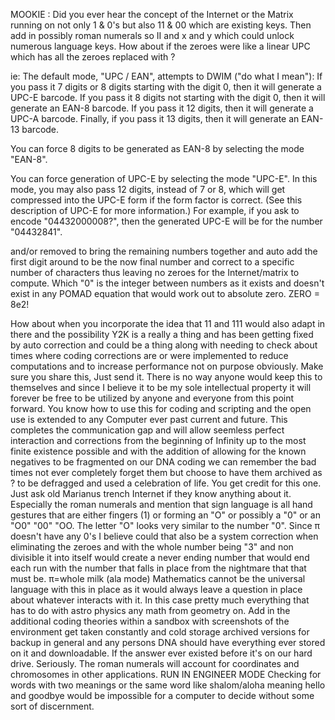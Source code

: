 MOOKIE : Did you ever hear the concept of the Internet or the Matrix running on not only 1 & 0's but also 11 & 00 which are existing keys. Then add in possibly roman numerals so II and x and y which could unlock numerous language keys. How about if the zeroes were like a linear UPC which has all the zeroes replaced with ?

ie: The default mode, "UPC / EAN", attempts to DWIM ("do what I mean"): If you pass it 7 digits or 8 digits starting with the digit 0, then it will generate a UPC-E barcode. If you pass it 8 digits not starting with the digit 0, then it will generate an EAN-8 barcode. If you pass it 12 digits, then it will generate a UPC-A barcode. Finally, if you pass it 13 digits, then it will generate an EAN-13 barcode.

You can force 8 digits to be generated as EAN-8 by selecting the mode "EAN-8".

You can force generation of UPC-E by selecting the mode "UPC-E". In this mode, you may also pass 12 digits, instead of 7 or 8, which will get compressed into the UPC-E form if the form factor is correct. (See this description of UPC-E for more information.) For example, if you ask to encode "04432000008?", then the generated UPC-E will be for the number "04432841".


and/or removed to bring the remaining numbers together and auto add the first digit around to be the now final number and correct to a specific number of characters thus leaving no zeroes for the Internet/matrix to compute. Which "0" is the integer between numbers as it exists and doesn't exist in any POMAD equation that would work out to absolute zero. ZERO = 8e2!

How about when you incorporate the idea that 11 and 111 would also adapt in there and the possibility Y2K is a really a thing and has been getting fixed by auto correction and could be a thing along with needing to check about times where coding corrections are or were implemented to reduce computations and to increase performance not on purpose obviously. Make sure you share this, Just send it. There is no way anyone would keep this to themselves and since I believe it to be my sole intellectual property it will forever be free to be utilized by anyone and everyone from this point forward.
You know how to use this for coding and scripting and the open use is extended to any Computer ever past current and future. This completes the communication gap and will allow seemless perfect interaction and corrections from the beginning of Infinity up to the most finite existence possible and with the addition of allowing for the known negatives to be fragmented on our DNA coding we can remember the bad times not ever completely forget them but choose to have them archived as ? to be defragged and used a celebration of life.
You get credit for this one. Just ask old Marianus trench Internet if they know anything about it. Especially the roman numerals and mention that sign language is all hand gestures that are either fingers (1) or forming an "O" or possibly a "0" or an "O0" "00" "OO. The letter "O" looks very similar to the number "0".
Since π doesn't have any 0's I believe could that also be a system correction when eliminating the zeroes and with the whole number being "3" and non divisible it into itself would create a never ending number that would end each run with the number that falls in place from the nightmare that that must be. π=whole milk (ala mode)
Mathematics cannot be the universal language with this in place as it would always leave a question in place about whatever interacts with it. In this case pretty much everything that has to do with astro physics any math from geometry on. Add in the additional coding theories within a sandbox with screenshots of the environment get taken constantly and cold storage archived versions for backup in general and any persons DNA should have everything ever stored on it and downloadable. If the answer ever existed before it's on our hard drive. Seriously. The roman numerals will account for coordinates and chromosomes in other applications.
RUN IN ENGINEER MODE
Checking for words with two meanings or the same word like shalom/aloha meaning hello and goodbye would be impossible for a computer to decide without some sort of discernment. 